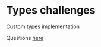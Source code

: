 # Types challenges

Custom types implementation

Questions [here](https://github.com/type-challenges/type-challenges)
